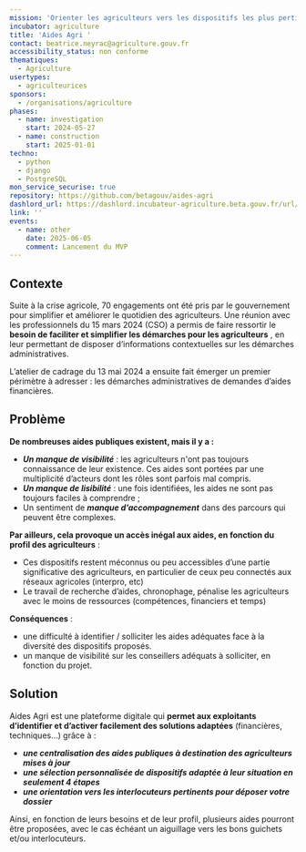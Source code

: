 ```yaml
---
mission: 'Orienter les agriculteurs vers les dispositifs les plus pertinents pour leur exploitation : aide financière, formation, accompagnement...'
incubator: agriculture
title: 'Aides Agri '
contact: beatrice.neyrac@agriculture.gouv.fr
accessibility_status: non conforme
thematiques:
  - Agriculture
usertypes:
  - agriculteurices
sponsors:
  - /organisations/agriculture
phases:
  - name: investigation
    start: 2024-05-27
  - name: construction
    start: 2025-01-01
techno:
  - python
  - django
  - PostgreSQL
mon_service_securise: true
repository: https://github.com/betagouv/aides-agri
dashlord_url: https://dashlord.incubateur-agriculture.beta.gouv.fr/url/aides-agri-beta-gouv-fr/
link: ''
events:
  - name: other
    date: 2025-06-05
    comment: Lancement du MVP
---
```

## Contexte

Suite à la crise agricole, 70 engagements ont été pris par le gouvernement pour simplifier et améliorer le quotidien des agriculteurs. Une réunion avec les professionnels du 15 mars 2024 (CSO) a permis de faire ressortir le **besoin de faciliter et simplifier les démarches pour les agriculteurs** , en leur permettant de disposer d’informations contextuelles sur les démarches administratives. 

L’atelier de cadrage du 13 mai 2024 a ensuite fait émerger un premier périmètre à adresser : les démarches administratives de demandes d’aides financières. 
## Problème

**De nombreuses aides publiques existent, mais il y a :** 
*   **_Un manque de visibilité_**  : les agriculteurs n'ont pas toujours connaissance de leur
existence. Ces aides sont portées par une multiplicité d’acteurs dont les rôles sont parfois mal compris.
* **_Un manque de lisibilité_** : une fois identifiées, les aides ne sont pas toujours faciles
à comprendre ;
* Un sentiment de **_manque d’accompagnement_** dans des parcours qui
peuvent être complexes.


**Par ailleurs, cela provoque un accès inégal aux aides, en fonction du profil des agriculteurs** : 
* Ces dispositifs restent méconnus ou peu accessibles d’une partie significative des agriculteurs, en particulier de ceux peu connectés aux réseaux agricoles (interpro, etc) 
* Le travail de recherche d’aides, chronophage, pénalise les agriculteurs avec le moins de ressources (compétences, financiers et temps)


**Conséquences** :  
* une difficulté à identifier / solliciter les aides adéquates face à la diversité des dispositifs proposés. 
* un manque de visibilité sur les conseillers adéquats à solliciter, en fonction du projet. 


## Solution

Aides Agri est une plateforme digitale qui **permet aux exploitants d’identifier et d’activer facilement des solutions adaptées** (financières, techniques...) grâce à : 
* **_une centralisation des aides publiques à destination des agriculteurs mises à jour_**
* **_une sélection personnalisée de dispositifs adaptée à leur situation en seulement 4 étapes_**
* **_une orientation vers les interlocuteurs pertinents pour déposer votre dossier_** 

Ainsi, en fonction de leurs besoins et de leur profil, plusieurs aides pourront être proposées, avec le cas échéant un aiguillage vers les bons guichets et/ou interlocuteurs.